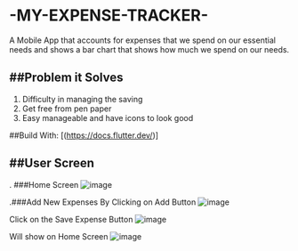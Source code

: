 # -MY-EXPENSE-TRACKER-
A Mobile App that accounts for expenses that we spend on our essential needs and shows a bar chart that shows how much we spend on our needs.

##Problem it Solves
---
1. Difficulty in managing the saving
2. Get free from pen paper
3. Easy manageable and have icons to look good 

##Build With:
[(https://docs.flutter.dev/)]

##User Screen
---
. ###Home Screen
![image](https://github.com/Abhilasha-222/-MY-EXPENSE-TRACKER-/assets/94596235/0330fc3f-45ee-4165-827f-013b396d95bb)

.###Add New Expenses
By Clicking on Add Button
![image](https://github.com/Abhilasha-222/-MY-EXPENSE-TRACKER-/assets/94596235/6c0b0024-33ea-4349-929e-4b0f23886bb2)

Click on the Save Expense Button
![image](https://github.com/Abhilasha-222/-MY-EXPENSE-TRACKER-/assets/94596235/c58f1121-38f1-42cc-a570-a96391e97954)

Will show on Home Screen
![image](https://github.com/Abhilasha-222/-MY-EXPENSE-TRACKER-/assets/94596235/3e9be8bd-4b31-4b47-a108-7281586e04a3)





